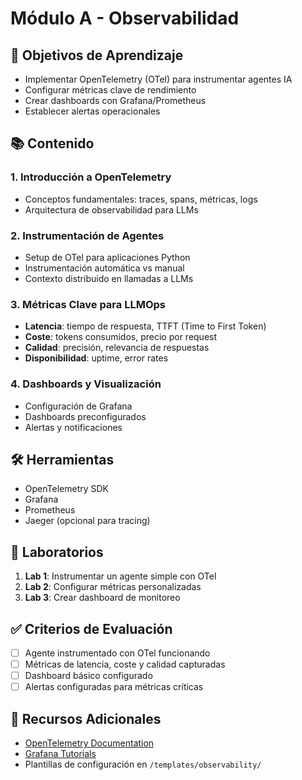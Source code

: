 # Módulo A - Observabilidad

## 🎯 Objetivos de Aprendizaje

- Implementar OpenTelemetry (OTel) para instrumentar agentes IA
- Configurar métricas clave de rendimiento
- Crear dashboards con Grafana/Prometheus
- Establecer alertas operacionales

## 📚 Contenido

### 1. Introducción a OpenTelemetry
- Conceptos fundamentales: traces, spans, métricas, logs
- Arquitectura de observabilidad para LLMs

### 2. Instrumentación de Agentes
- Setup de OTel para aplicaciones Python
- Instrumentación automática vs manual
- Contexto distribuido en llamadas a LLMs

### 3. Métricas Clave para LLMOps
- **Latencia**: tiempo de respuesta, TTFT (Time to First Token)
- **Coste**: tokens consumidos, precio por request
- **Calidad**: precisión, relevancia de respuestas
- **Disponibilidad**: uptime, error rates

### 4. Dashboards y Visualización
- Configuración de Grafana
- Dashboards preconfigurados
- Alertas y notificaciones

## 🛠️ Herramientas

- OpenTelemetry SDK
- Grafana
- Prometheus
- Jaeger (opcional para tracing)

## 📝 Laboratorios

1. **Lab 1**: Instrumentar un agente simple con OTel
2. **Lab 2**: Configurar métricas personalizadas
3. **Lab 3**: Crear dashboard de monitoreo

## ✅ Criterios de Evaluación

- [ ] Agente instrumentado con OTel funcionando
- [ ] Métricas de latencia, coste y calidad capturadas
- [ ] Dashboard básico configurado
- [ ] Alertas configuradas para métricas críticas

## 📖 Recursos Adicionales

- [OpenTelemetry Documentation](https://opentelemetry.io/)
- [Grafana Tutorials](https://grafana.com/tutorials/)
- Plantillas de configuración en `/templates/observability/`
